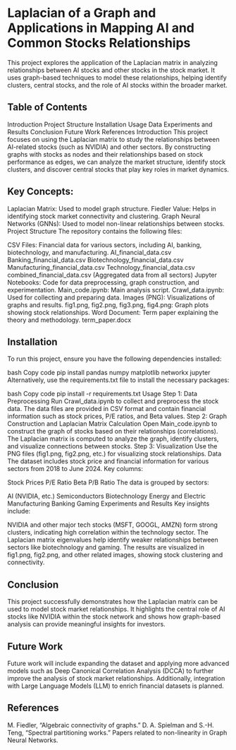 # Laplacian of a Graph and Applications in Mapping AI and Common Stocks Relationships
This project explores the application of the Laplacian matrix in analyzing relationships between AI stocks and other stocks in the stock market. It uses graph-based techniques to model these relationships, helping identify clusters, central stocks, and the role of AI stocks within the broader market.

## Table of Contents
Introduction
Project Structure
Installation
Usage
Data
Experiments and Results
Conclusion
Future Work
References
Introduction
This project focuses on using the Laplacian matrix to study the relationships between AI-related stocks (such as NVIDIA) and other sectors. By constructing graphs with stocks as nodes and their relationships based on stock performance as edges, we can analyze the market structure, identify stock clusters, and discover central stocks that play key roles in market dynamics.

## Key Concepts:
Laplacian Matrix: Used to model graph structure.
Fiedler Value: Helps in identifying stock market connectivity and clustering.
Graph Neural Networks (GNNs): Used to model non-linear relationships between stocks.
Project Structure
The repository contains the following files:

CSV Files: Financial data for various sectors, including AI, banking, biotechnology, and manufacturing.
AI_financial_data.csv
Banking_financial_data.csv
Biotechnology_financial_data.csv
Manufacturing_financial_data.csv
Technology_financial_data.csv
combined_financial_data.csv (Aggregated data from all sectors)
Jupyter Notebooks: Code for data preprocessing, graph construction, and experimentation.
Main_code.ipynb: Main analysis script.
Crawl_data.ipynb: Used for collecting and preparing data.
Images (PNG): Visualizations of graphs and results.
fig1.png, fig2.png, fig3.png, fig4.png: Graph plots showing stock relationships.
Word Document: Term paper explaining the theory and methodology.
term_paper.docx

## Installation
To run this project, ensure you have the following dependencies installed:

bash
Copy code
pip install pandas numpy matplotlib networkx jupyter
Alternatively, use the requirements.txt file to install the necessary packages:

bash
Copy code
pip install -r requirements.txt
Usage
Step 1: Data Preprocessing
Run Crawl_data.ipynb to collect and preprocess the stock data.
The data files are provided in CSV format and contain financial information such as stock prices, P/E ratios, and Beta values.
Step 2: Graph Construction and Laplacian Matrix Calculation
Open Main_code.ipynb to construct the graph of stocks based on their relationships (correlations).
The Laplacian matrix is computed to analyze the graph, identify clusters, and visualize connections between stocks.
Step 3: Visualization
Use the PNG files (fig1.png, fig2.png, etc.) for visualizing stock relationships.
Data
The dataset includes stock price and financial information for various sectors from 2018 to June 2024. Key columns:

Stock Prices
P/E Ratio
Beta
P/B Ratio
The data is grouped by sectors:

AI (NVIDIA, etc.)
Semiconductors
Biotechnology
Energy and Electric
Manufacturing
Banking
Gaming
Experiments and Results
Key insights include:

NVIDIA and other major tech stocks (MSFT, GOOGL, AMZN) form strong clusters, indicating high correlation within the technology sector.
The Laplacian matrix eigenvalues help identify weaker relationships between sectors like biotechnology and gaming.
The results are visualized in fig1.png, fig2.png, and other related images, showing stock clustering and connectivity.

## Conclusion
This project successfully demonstrates how the Laplacian matrix can be used to model stock market relationships. It highlights the central role of AI stocks like NVIDIA within the stock network and shows how graph-based analysis can provide meaningful insights for investors.

## Future Work
Future work will include expanding the dataset and applying more advanced models such as Deep Canonical Correlation Analysis (DCCA) to further improve the analysis of stock market relationships. Additionally, integration with Large Language Models (LLM) to enrich financial datasets is planned.

## References
M. Fiedler, “Algebraic connectivity of graphs.”
D. A. Spielman and S.-H. Teng, “Spectral partitioning works.”
Papers related to non-linearity in Graph Neural Networks.
